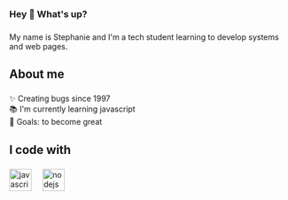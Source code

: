 <h3 align="left">Hey 👋 What's up?</h3>

###

<p align="left">My name is Stephanie and I'm a tech student learning to develop systems and web pages.</p>

###

<h2 align="left">About me</h2>

###

<p align="left">✨ Creating bugs since 1997<br>📚 I'm currently learning javascript<br>🎯 Goals: to become great</p>

###

<h2 align="left">I code with</h2>

###

<div align="left">
  <img src="https://cdn.jsdelivr.net/gh/devicons/devicon/icons/javascript/javascript-original.svg" height="40" alt="javascript logo"  />
  <img width="12" />
  <img src="https://cdn.jsdelivr.net/gh/devicons/devicon/icons/nodejs/nodejs-original.svg" height="40" alt="nodejs logo"  />
</div>

###
